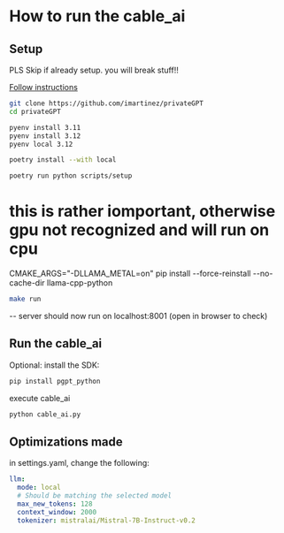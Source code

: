 # How to run the cable_ai

## Setup

PLS Skip if already setup. you will break stuff!!

[Follow instructions](https://docs.privategpt.dev/installation)

```bash
git clone https://github.com/imartinez/privateGPT
cd privateGPT
```

```bash
pyenv install 3.11
pyenv install 3.12
pyenv local 3.12
```

```bash
poetry install --with local

poetry run python scripts/setup
```

# this is rather iomportant, otherwise gpu not recognized and will run on cpu
CMAKE_ARGS="-DLLAMA_METAL=on" pip install --force-reinstall --no-cache-dir llama-cpp-python

```bash
make run
```

-- server should now run on localhost:8001
(open in browser to check)

## Run the cable_ai

Optional: install the SDK:

```bash
pip install pgpt_python
```

execute cable_ai

```bash
python cable_ai.py
```

## Optimizations made

in settings.yaml, change the following:

```yaml
llm:
  mode: local
  # Should be matching the selected model
  max_new_tokens: 128
  context_window: 2000
  tokenizer: mistralai/Mistral-7B-Instruct-v0.2
```
